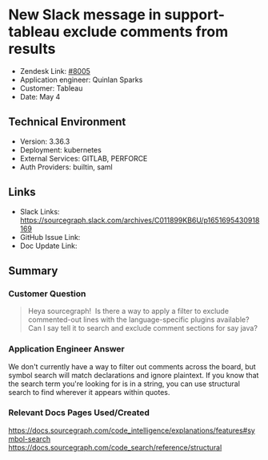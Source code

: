 # New Slack message in support-tableau exclude comments from results <!-- Ticket Title  Hint: include keywords to make it searchable -->

- Zendesk Link: [#8005](https://sourcegraph.zendesk.com/agent/tickets/8005)
- Application engineer: Quinlan Sparks
- Customer: Tableau <!-- Redact if this contains personally identifying information -->
- Date: May 4

<!-- Data populated from integration, speak to Ben Gordon or Michael Bali if not working -->
<!-- During Internal team trial, fill missing data manually (we are waiting for all data to sync) -->

## Technical Environment
- Version: 3.36.3​
- Deployment: kubernetes
- External Services: GITLAB, PERFORCE
- Auth Providers: builtin, saml


## Links
<!-- Data for application engineer manual entry -->
- Slack Links: https://sourcegraph.slack.com/archives/C011899KB6U/p1651695430918169
- GitHub Issue Link:
- Doc Update Link:

## Summary
### Customer Question
> Heya sourcegraph!  Is there a way to apply a filter to exclude commented-out lines with the language-specific plugins available?  Can I say tell it to search and exclude comment sections for say java?


### Application Engineer Answer
We don't currently have a way to filter out comments across the board, but symbol search will match declarations and ignore plaintext. If you know that the search term you're looking for is in a string, you can use structural search to find wherever it appears within quotes.

### Relevant Docs Pages Used/Created
https://docs.sourcegraph.com/code_intelligence/explanations/features#symbol-search 
https://docs.sourcegraph.com/code_search/reference/structural 

<!-- Once complete, upload a copy to https://github.com/sourcegraph/support-tools-internal/tree/main/resolved-tickets as a .md file -->
<!-- Name the file 8005.md -->

